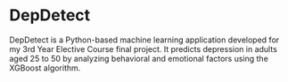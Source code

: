# DepDetect
DepDetect is a Python-based machine learning application developed for my 3rd Year Elective Course final project. It predicts depression in adults aged 25 to 50 by analyzing behavioral and emotional factors using the XGBoost algorithm.
